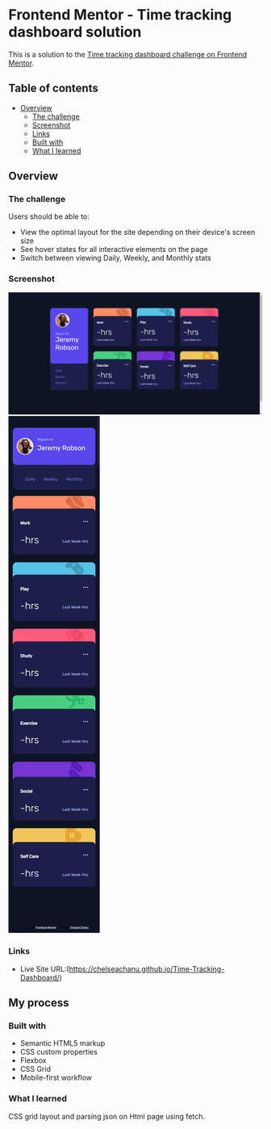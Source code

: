 # Frontend Mentor - Time tracking dashboard solution

This is a solution to the [Time tracking dashboard challenge on Frontend Mentor](https://www.frontendmentor.io/challenges/time-tracking-dashboard-UIQ7167Jw).

## Table of contents

- [Overview](#overview)
  - [The challenge](#the-challenge)
  - [Screenshot](#screenshot)
  - [Links](#links)
  - [Built with](#built-with)
  - [What I learned](#what-i-learned)

## Overview

### The challenge

Users should be able to:

- View the optimal layout for the site depending on their device's screen size
- See hover states for all interactive elements on the page
- Switch between viewing Daily, Weekly, and Monthly stats

### Screenshot

![Desktop view](./result%20images/desktop%20view.png)
![Mobile view](./result%20images/mobile%20view.png)

### Links
- Live Site URL:(https://chelseachanu.github.io/Time-Tracking-Dashboard/)

## My process

### Built with

- Semantic HTML5 markup
- CSS custom properties
- Flexbox
- CSS Grid
- Mobile-first workflow

### What I learned

CSS grid layout and parsing json on Html page using fetch.